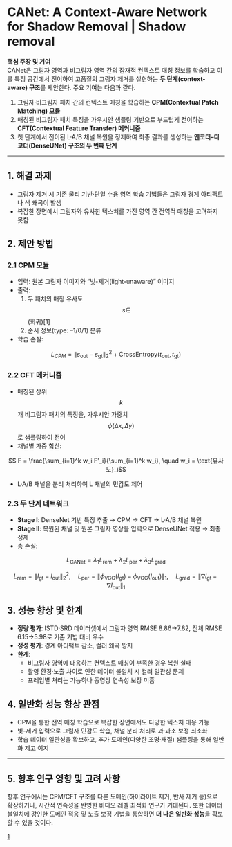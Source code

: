 # CANet: A Context-Aware Network for Shadow Removal | Shadow removal

**핵심 주장 및 기여**  
CANet은 그림자 영역과 비그림자 영역 간의 잠재적 컨텍스트 매칭 정보를 학습하고 이를 특징 공간에서 전이하여 고품질의 그림자 제거를 실현하는 **두 단계(context-aware) 구조**를 제안한다. 주요 기여는 다음과 같다.  
1. 그림자·비그림자 패치 간의 컨텍스트 매칭을 학습하는 **CPM(Contextual Patch Matching) 모듈**  
2. 매칭된 비그림자 패치 특징을 가우시안 샘플링 기반으로 부드럽게 전이하는 **CFT(Contextual Feature Transfer) 메커니즘**  
3. 첫 단계에서 전이된 L·A/B 채널 복원을 정제하여 최종 결과를 생성하는 **엔코더–디코더(DenseUNet) 구조의 두 번째 단계**  

***

## 1. 해결 과제  
- 그림자 제거 시 기존 물리 기반·단일 수용 영역 학습 기법들은 그림자 경계 아티팩트나 색 왜곡이 발생  
- 복잡한 장면에서 그림자와 유사한 텍스처를 가진 영역 간 전역적 매칭을 고려하지 못함  

## 2. 제안 방법  
### 2.1 CPM 모듈  
- 입력: 원본 그림자 이미지와 “빛-제거(light-unaware)” 이미지  
- 출력:  
  1) 두 패치의 매칭 유사도 $$s \in $$ (회귀)[1]
  2) 순서 정보(type: –1/0/1) 분류  
- 학습 손실:  

```math
    L_{CPM} = \|s_{\text{out}} - s_{\text{gt}}\|_2^2 \;+\; \text{CrossEntropy}(t_{\text{out}}, t_{\text{gt}})
```

### 2.2 CFT 메커니즘  
- 매칭된 상위 $$k$$개 비그림자 패치의 특징을, 가우시안 가중치 $$\phi(\Delta x,\Delta y)$$로 샘플링하여 전이  
- 채널별 가중 합산:  

```math
    F = \frac{\sum_{i=1}^k w_i F'_i}{\sum_{i=1}^k w_i},
    \quad w_i = \text{유사도}_i
```

- L·A/B 채널을 분리 처리하여 L 채널의 민감도 제어  

### 2.3 두 단계 네트워크  
- **Stage I**: DenseNet 기반 특징 추출 → CPM → CFT → L·A/B 채널 복원  
- **Stage II**: 복원된 채널 및 원본 그림자 영상을 입력으로 DenseUNet 적용 → 최종 정제  
- 총 손실:  

$$
    L_{\text{CANet}} = \lambda_1 L_{\text{rem}} + \lambda_2 L_{\text{per}} + \lambda_3 L_{\text{grad}}
  $$  

```math
    L_{\text{rem}} = \|I_{\text{gt}} - I_{\text{out}}\|_2^2,\quad
    L_{\text{per}} = \|\phi_{\text{VGG}}(I_{\text{gt}}) - \phi_{\text{VGG}}(I_{\text{out}})\|_1,\quad
    L_{\text{grad}} = \|\nabla I_{\text{gt}} - \nabla I_{\text{out}}\|_1
```

## 3. 성능 향상 및 한계  
- **정량 평가**: ISTD·SRD 데이터셋에서 그림자 영역 RMSE 8.86→7.82, 전체 RMSE 6.15→5.98로 기존 기법 대비 우수  
- **정성 평가**: 경계 아티팩트 감소, 컬러 왜곡 방지  
- **한계**:  
  - 비그림자 영역에 대응하는 컨텍스트 매칭이 부족한 경우 복원 실패  
  - 촬영 환경·노출 차이로 인한 데이터 불일치 시 컬러 일관성 문제  
  - 프레임별 처리는 가능하나 동영상 연속성 보장 미흡  

## 4. 일반화 성능 향상 관점  
- CPM을 통한 전역 매칭 학습으로 복잡한 장면에서도 다양한 텍스처 대응 가능  
- 빛-제거 입력으로 그림자 민감도 학습, 채널 분리 처리로 과·과소 보정 최소화  
- 학습 데이터 일관성을 확보하고, 추가 도메인(다양한 조명·재질) 샘플링을 통해 일반화 제고 여지  

***

## 5. 향후 연구 영향 및 고려 사항  
향후 연구에서는 CPM/CFT 구조를 다른 도메인(하이라이트 제거, 반사 제거 등)으로 확장하거나, 시간적 연속성을 반영한 비디오 레벨 최적화 연구가 기대된다. 또한 데이터 불일치에 강인한 도메인 적응 및 노출 보정 기법을 통합하면 **더 나은 일반화 성능**을 확보할 수 있을 것이다.

[1](https://ppl-ai-file-upload.s3.amazonaws.com/web/direct-files/attachments/22370781/0c69258d-2b46-4278-a7df-6af3cb26d2df/2108.09894v1.pdf)
